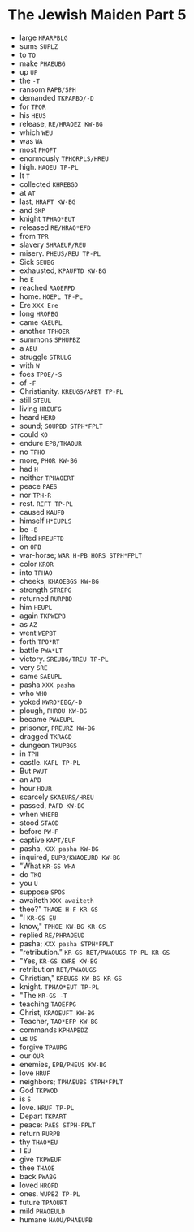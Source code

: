 # The Jewish Maiden Part 5

* large `HRARPBLG`
* sums `SUPLZ`
* to `TO`
* make `PHAEUBG`
* up `UP`
* the `-T`
* ransom `RAPB/SPH`
* demanded `TKPAPBD/-D`
* for `TPOR`
* his `HEUS`
* release, `RE/HRAOEZ KW-BG`
* which `WEU`
* was `WA`
* most `PHOFT`
* enormously `TPHORPLS/HREU`
* high. `HAOEU TP-PL`
* It `T`
* collected `KHREBGD`
* at `AT`
* last, `HRAFT KW-BG`
* and `SKP`
* knight `TPHAO*EUT`
* released `RE/HRAO*EFD`
* from `TPR`
* slavery `SHRAEUF/REU`
* misery. `PHEUS/REU TP-PL`
* Sick `SEUBG`
* exhausted, `KPAUFTD KW-BG`
* he `E`
* reached `RAOEFPD`
* home. `HOEPL TP-PL`
* Ere `XXX Ere`
* long `HROPBG`
* came `KAEUPL`
* another `TPHOER`
* summons `SPHUPBZ`
* a `AEU`
* struggle `STRULG`
* with `W`
* foes `TPOE/-S`
* of `-F`
* Christianity. `KREUGS/APBT TP-PL`
* still `STEUL`
* living `HREUFG`
* heard `HERD`
* sound; `SOUPBD STPH*FPLT`
* could `KO`
* endure `EPB/TKAOUR`
* no `TPHO`
* more, `PHOR KW-BG`
* had `H`
* neither `TPHAOERT`
* peace `PAES`
* nor `TPH-R`
* rest. `REFT TP-PL`
* caused `KAUFD`
* himself `H*EUPLS`
* be `-B`
* lifted `HREUFTD`
* on `OPB`
* war-horse; `WAR H-PB HORS STPH*FPLT`
* color `KROR`
* into `TPHAO`
* cheeks, `KHAOEBGS KW-BG`
* strength `STREPG`
* returned `RURPBD`
* him `HEUPL`
* again `TKPWEPB`
* as `AZ`
* went `WEPBT`
* forth `TPO*RT`
* battle `PWA*LT`
* victory. `SREUBG/TREU TP-PL`
* very `SRE`
* same `SAEUPL`
* pasha `XXX pasha`
* who `WHO`
* yoked `KWRO*EBG/-D`
* plough, `PHROU KW-BG`
* became `PWAEUPL`
* prisoner, `PREURZ KW-BG`
* dragged `TKRAGD`
* dungeon `TKUPBGS`
* in `TPH`
* castle. `KAFL TP-PL`
* But `PWUT`
* an `APB`
* hour `HOUR`
* scarcely `SKAEURS/HREU`
* passed, `PAFD KW-BG`
* when `WHEPB`
* stood `STAOD`
* before `PW-F`
* captive `KAPT/EUF`
* pasha, `XXX pasha KW-BG`
* inquired, `EUPB/KWAOEURD KW-BG`
* "What `KR-GS WHA`
* do `TKO`
* you `U`
* suppose `SPOS`
* awaiteth `XXX awaiteth`
* thee?" `THAOE H-F KR-GS`
* "I `KR-GS EU`
* know," `TPHOE KW-BG KR-GS`
* replied `RE/PHRAOEUD`
* pasha; `XXX pasha STPH*FPLT`
* "retribution." `KR-GS RET/PWAOUGS TP-PL KR-GS`
* "Yes, `KR-GS KWRE KW-BG`
* retribution `RET/PWAOUGS`
* Christian," `KREUGS KW-BG KR-GS`
* knight. `TPHAO*EUT TP-PL`
* "The `KR-GS -T`
* teaching `TAOEFPG`
* Christ, `KRAOEUFT KW-BG`
* Teacher, `TAO*EFP KW-BG`
* commands `KPHAPBDZ`
* us `US`
* forgive `TPAURG`
* our `OUR`
* enemies, `EPB/PHEUS KW-BG`
* love `HRUF`
* neighbors; `TPHAEUBS STPH*FPLT`
* God `TKPWOD`
* is `S`
* love. `HRUF TP-PL`
* Depart `TKPART`
* peace: `PAES STPH-FPLT`
* return `RURPB`
* thy `THAO*EU`
* I `EU`
* give `TKPWEUF`
* thee `THAOE`
* back `PWABG`
* loved `HROFD`
* ones. `WUPBZ TP-PL`
* future `TPAOURT`
* mild `PHAOEULD`
* humane `HAOU/PHAEUPB`
